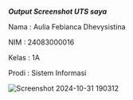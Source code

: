 **_Output Screenshot UTS saya_**

Nama : Aulia Febianca Dhevysistina

NIM : 24083000016

Kelas : 1A

Prodi : Sistem Informasi


![Screenshot 2024-10-31 190312](https://github.com/user-attachments/assets/f41db5bb-aac9-43a1-ae56-1f54a54ec1b5)

